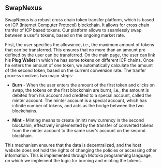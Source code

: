 ## SwapNexus

SwapNexus is a robust cross chain token transfer platform, which is based on ICP (Internet Computer Protocol) blockchain. It allows for cross chain tranfer of ICP based tokens. 
Our platform allows to seamlessly swap between a user's tokens, based on the ongoing market rate. 

First, the user specifies the allowance, i.e., the maximum amount of tokens that can be transferred. This ensures that no more than an amount pre defined by the user can be transferred. On the main page, the user can link his **Plug Wallet** in which he has some tokens on different ICP chains. Once he enters the amount of one token, we automatically calculate the amount of the second token, based on the current conversion rate. The tranfer process involves two major steps- 

- **Burn** - When the user enters the amount of the first token and clicks on swap, the tokens on the first blockchain are burnt, i.e., the amount is debited from his account and credited to a special account, called the minter account. The minter account is a special account, which has infinite number of tokens, and acts as the bridge between the two blockchains.

- **Mint** - Minting means to create (mint) new currency in the second blockahin, effectively implemented by the transfer of converted tokens from the minter account to the same user's account on the second blockhain.

This mechanism ensures that the data is decentralized, and the host website does not hold the rights of changing the policies or accessing other information. This is implemented through Motoko programming language, on which we implement the logic for burning and minting the tokens.
